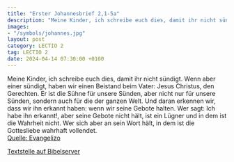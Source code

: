 ```yaml
---
title: "Erster Johannesbrief 2,1-5a"
description: "Meine Kinder, ich schreibe euch dies, damit ihr nicht sündigt. Wenn aber einer sündigt, haben wir einen Beistand beim Vater: Jesus Christus, den Gerechten. Er ist die Sühne für unsere Sünden, aber nicht nur für unsere Sünden, sondern auch für die der ganzen Welt. Und daran erkenn...."
images:
- "/symbols/johannes.jpg"
layout: post
category: LECTIO 2
tag: LECTIO 2
date: 2024-04-14 07:30:00 +0100
---
```

Meine Kinder, ich schreibe euch dies, damit ihr nicht sündigt. Wenn aber einer sündigt, haben wir einen Beistand beim Vater: Jesus Christus, den Gerechten.
Er ist die Sühne für unsere Sünden, aber nicht nur für unsere Sünden, sondern auch für die der ganzen Welt.
Und daran erkennen wir, dass wir ihn erkannt haben: wenn wir seine Gebote halten.<!--more-->
Wer sagt: Ich habe ihn erkannt!, aber seine Gebote nicht hält, ist ein Lügner und in dem ist die Wahrheit nicht.
Wer sich aber an sein Wort hält, in dem ist die Gottesliebe wahrhaft vollendet.<br>
[Quelle: Evangelizo](https://evangeliumtagfuertag.org/DE/gospel)

[Textstelle auf Bibelserver](https://www.bibleserver.com/EU/1.Johannes2,1-5a)
